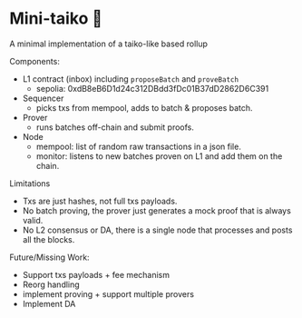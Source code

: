 # Mini-taiko 🧸

A minimal implementation of a taiko-like based rollup

Components:

- L1 contract (inbox) including `proposeBatch` and `proveBatch`
    - sepolia: 0xdB8eB6D1d24c312DBdd3fDc01B37dD2862D6C391
- Sequencer
    - picks txs from mempool, adds to batch & proposes batch.
- Prover
    - runs batches off-chain and submit proofs.
- Node
    - mempool: list of random raw transactions in a json file.
    - monitor: listens to new batches proven on L1 and add them on the chain.

Limitations

- Txs are just hashes, not full txs payloads.
- No batch proving, the prover just generates a mock proof that is always valid.
- No L2 consensus or DA, there is a single node that processes and posts all the blocks.

Future/Missing Work:

- Support txs payloads + fee mechanism
- Reorg handling
- implement proving + support multiple provers
- Implement DA